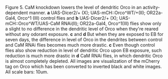 Figure 5. CaM knockdown lowers the level of dendritic Orco in an activity-dependent manner. **a** UAS-Dicer2/+ (X); UAS-mCH::Orco^WT/+(II); OR22a-Gal4, Orco^1 (III) control flies and **b** UAS-Dicer2/+ (X); UAS-mCH::Orco^WT/UAS-CaM RNAi(II); OR22a-Gal4, Orco^1(III) flies show only a slight to no difference in the dendritic level of Orco when they're reared without any odorant exposure. **c** and **d** But when they are exposed to EB for seven days, the difference in level of Orco in the dendrites between control and CaM RNAi flies becomes much more drastic. **c** Even though control flies also show reduction in level of dendritic Orco upon EB exposure, such reduction is much more drastic in **d** CaM RNAi flies, in which dendritic Orco is almost completely depleted. All images are visualization of the mCherry tag on Orco which has been converted to inverted black and white images. All scale bars: 10um. 
